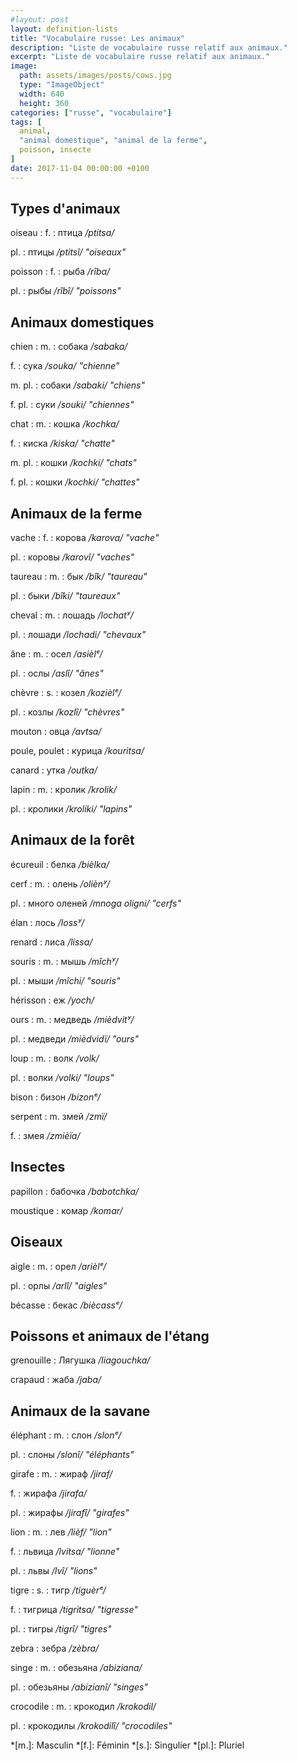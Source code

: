 ```yaml
---
#layout: post
layout: definition-lists
title: "Vocabulaire russe: Les animaux"
description: "Liste de vocabulaire russe relatif aux animaux."
excerpt: "Liste de vocabulaire russe relatif aux animaux."
image:
  path: assets/images/posts/cows.jpg
  type: "ImageObject"
  width: 640
  height: 360
categories: ["russe", "vocabulaire"]
tags: [
  animal,
  "animal domestique", "animal de la ferme",
  poisson, insecte
]
date: 2017-11-04 00:00:00 +0100
---
```


## Types d'animaux

oiseau
: f.
  : птица
  */ptitsa/*

  pl.
  : птицы
  */ptitsî/ "oiseaux"*

poisson
: f.
  : рыба
  */rîba/*

  pl.
  : рыбы
  */rîbî/ "poissons"*


## Animaux domestiques

chien
: m.
  : собака
  */sabaka/*

  f.
  : сука
  */souka/ "chienne"*

  m. pl.
  : собаки
  */sabaki/ "chiens"*

  f. pl.
  : суки
  */souki/ "chiennes"*


chat
: m.
  : кошка
  */kochka/*

  f.
  : киска
  */kiska/ "chatte"*

  m. pl.
  : кошки
  */kochki/ "chats"*

  f. pl.
  : кошки
  */kochki/ "chattes"*


## Animaux de la ferme

vache
: f.
  : корова
  */karova/ "vache"*

  pl.
  : коровы
  */karovî/ "vaches"*

taureau
: m.
  : бык
  */bîk/ "taureau"*

  pl.
  : быки
  */bîki/ "taureaux"*

cheval
: m.
  : лошадь
  */lochatʸ/*

  pl.
  : лошади
  */lochadi/ "chevaux"*

âne
: m.
  : осел
  */asièlᵉ/*

  pl.
  : ослы
  */aslî/ "ânes"*

chèvre
: s.
  : козел
  */kozièlᵉ/*

  pl.
  : козлы
  */kozlî/ "chèvres"*

mouton
: овца
*/avtsa/*

poule, poulet
: курица
*/kouritsa/*

canard
: yткa
*/outka/*

lapin
: m.
  : кролик
  */krolik/*

  pl.
  : кролики
  */kroliki/ "lapins"*


## Animaux de la forêt

écureuil
: белка
*/bièlka/*

cerf
: m.
  : олень
  */oliènʸ/*

  pl.
  : много оленей
  */mnoga oligni/ "cerfs"*

élan
: лось
*/lossʸ/*

renard
: лиса
*/lissa/*

souris
: m.
  : мышь
  */mîchʸ/*

  pl.
  : мыши
  */mîchi/ "souris"*

hérisson
: еж
*/yoch/*

ours
: m.
  : медведь
  */mièdvitʸ/*

  pl.
  : медведи
  */mièdvidï/ "ours"*

loup
: m.
  : волк
  */volk/*

  pl.
  : волки
  */volki/ "loups"*

bison
: бизон
*/bizonᵉ/*

serpent
: m.
  змей
  */zmï/*

  f.
  : змея
  */zmièïa/*


## Insectes

papillon
: бабочка
*/babotchka/*

moustique
: комар
*/komar/*


## Oiseaux

aigle
: m.
  : орел
  */arièlᵉ/*

  pl.
  : орлы
  */arlî/ "aigles"*

bécasse
: бекас
*/biècassᵉ/*


## Poissons et animaux de l'étang

grenouille
: Лягушка
*/liagouchka/*

crapaud
: жаба
*/jaba/*


## Animaux de la savane

éléphant
: m.
  : слон
  */slonᵉ/*

  pl.
  : слоны
  */slonî/ "éléphants"*

girafe
: m.
  : жираф
  */jiraf/*

  f.
  : жирафа
  */jirafa/*

  pl.
  : жирафы
  */jirafî/ "girafes"*

lion
: m.
  : лев
  */lièf/ "lion"*

  f.
  : львица
  */lvitsa/ "lionne"*

  pl.
  : львы
  */lvî/ "lions"*

tigre
: s.
  : тигр
  */tiguèrᵉ/*

  f.
  : тигрица
  */tigritsa/ "tigresse"*

  pl.
  : тигры
  */tigrî/ "tigres"*

zebra
: зебра
*/zèbra/*

singe
: m.
  : обезьяна
  */abiziana/*

  pl.
  : обезьяны
  */abizianî/ "singes"*

crocodile
: m.
  : крокодил
  */krokodil/*

  pl.
  : крокодилы
  */krokodilî/ "crocodiles"*


*[m.]: Masculin
*[f.]: Féminin
*[s.]: Singulier
*[pl.]: Pluriel
